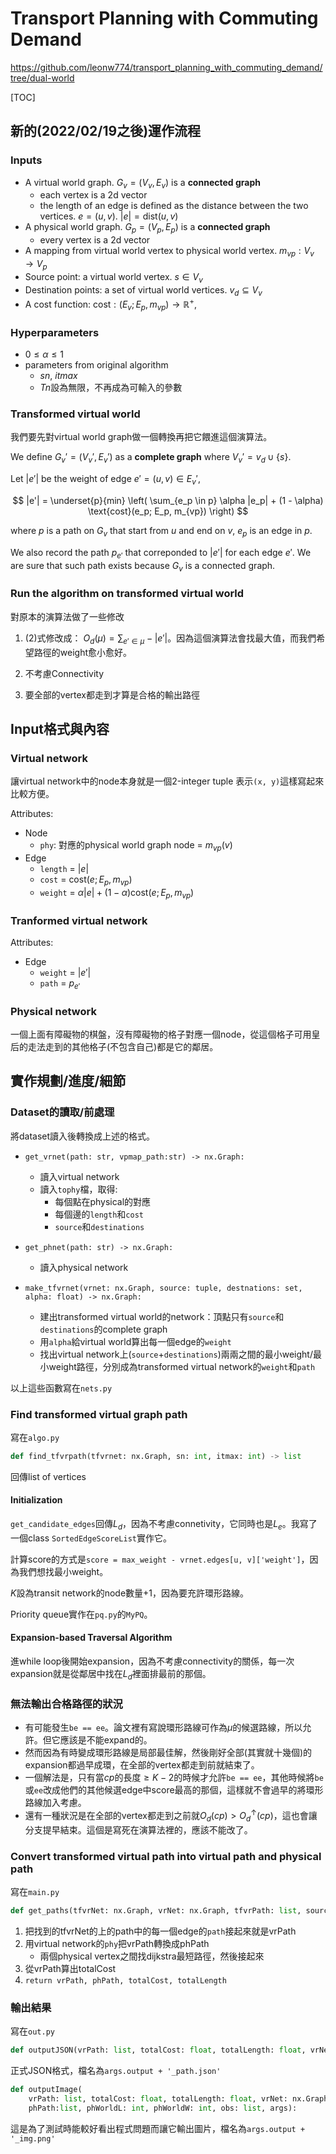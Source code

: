 # Transport Planning with Commuting Demand

https://github.com/leonw774/transport_planning_with_commuting_demand/tree/dual-world

[TOC]

## 新的(2022/02/19之後)運作流程

### Inputs

- A virtual world graph. $G_v = (V_v, E_v)$ is a **connected graph**
  - each vertex is a 2d vector
  - the length of an edge is defined as the distance between the two vertices. $e = (u, v)$. $|e| = \text{dist}(u, v)$
- A physical world graph. $G_p = (V_p, E_p)$ is a **connected graph**
  - every vertex is a 2d vector
- A mapping from virtual world vertex to physical world vertex. $m_{vp}: V_v \rightarrow V_p$
- Source point: a virtual world vertex. $s \in V_v$
- Destination points: a set of virtual world vertices. $v_d \subseteq V_v$
- A cost function: $\text{cost} : (E_v; E_p, m_{vp}) \rightarrow \mathbb{R}^+$, 

### Hyperparameters

- $0 \leq \alpha \leq 1$
- parameters from original algorithm
  - $sn$, $itmax$
  - $Tn$設為無限，不再成為可輸入的參數

### Transformed virtual world

我們要先對virtual world graph做一個轉換再把它餵進這個演算法。

We define $G_v' = (V_v', E_v')$ as a **complete graph** where $V_v' = v_d \cup \{s\}$.

Let $|e'|$ be the weight of edge $e' = (u, v) \in E_v'$,

$$ |e'| = \underset{p}{min} \left( \sum_{e_p \in p} \alpha |e_p|  + (1 - \alpha) \text{cost}(e_p; E_p, m_{vp}) \right) 
$$

where $p$ is a path on $G_v$ that start from $u$ and end on $v$, $e_p$ is an edge in $p$.

We also record the path $p_{e'}$ that correponded to $|e'|$ for each edge $e'$. We are sure that such path exists because $G_v$ is a connected graph.

### Run the algorithm on transformed virtual world

對原本的演算法做了一些修改

1. (2)式修改成： $O_d(\mu) = \sum_{e' \in \mu} - |e'|$。因為這個演算法會找最大值，而我們希望路徑的weight愈小愈好。

2. 不考慮Connectivity

3. 要全部的vertex都走到才算是合格的輸出路徑

## Input格式與內容

### Virtual network

讓virtual network中的node本身就是一個2-integer tuple 表示`(x, y)`這樣寫起來比較方便。

Attributes:
- Node
  - `phy`: 對應的physical world graph node = $m_{vp}(v)$
- Edge
  - `length` = $|e|$
  - `cost` = $\text{cost}(e; E_p, m_{vp})$
  - `weight` = $\alpha |e| + (1 - \alpha) \text{cost}(e; E_p, m_{vp})$

### Tranformed virtual network

Attributes:
- Edge
  - `weight` = $|e'|$
  - `path` = $p_{e'}$

### Physical network

一個上面有障礙物的棋盤，沒有障礙物的格子對應一個node，從這個格子可用皇后的走法走到的其他格子(不包含自己)都是它的鄰居。

## 實作規劃/進度/細節

### Dataset的讀取/前處理

將dataset讀入後轉換成上述的格式。

- `get_vrnet(path: str, vpmap_path:str) -> nx.Graph:`
  - 讀入virtual network
  - 讀入`tophy`檔，取得:
    - 每個點在physical的對應
    - 每個邊的`length`和`cost`
    - `source`和`destinations`

- `get_phnet(path: str) -> nx.Graph:`
  - 讀入physical network

- `make_tfvrnet(vrnet: nx.Graph, source: tuple, destnations: set, alpha: float) -> nx.Graph:`
  - 建出transformed virtual world的network：頂點只有`source`和`destinations`的complete graph
  - 用`alpha`給virtual world算出每一個edge的`weight`
  - 找出virtual network上(`source`+`destinations`)兩兩之間的最小weight/最小weight路徑，分別成為transformed virtual network的`weight`和`path`

以上這些函數寫在`nets.py`

### Find transformed virtual graph path

寫在`algo.py`

``` python
def find_tfvrpath(tfvrnet: nx.Graph, sn: int, itmax: int) -> list
```

回傳list of vertices

#### Initialization

`get_candidate_edges`回傳$L_d$，因為不考慮connetivity，它同時也是$L_e$。我寫了一個class `SortedEdgeScoreList`實作它。

計算score的方式是`score = max_weight - vrnet.edges[u, v]['weight']`，因為我們想找最小weight。

$K$設為transit network的node數量+1，因為要充許環形路線。

Priority queue實作在`pq.py`的`MyPQ`。

#### Expansion-based Traversal Algorithm

進while loop後開始expansion，因為不考慮connectivity的關係，每一次expansion就是從鄰居中找在$L_d$裡面排最前的那個。

### 無法輸出合格路徑的狀況

- 有可能發生`be == ee`。論文裡有寫說環形路線可作為$\mu$的候選路線，所以允許。但它應該是不能expand的。
- 然而因為有時變成環形路線是局部最佳解，然後剛好全部(其實就十幾個)的expansion都過早成環，在全部的vertex都走到前就結束了。
- 一個解法是，只有當$cp$的長度$\geq K - 2$的時候才允許`be == ee`，其他時候將`be`或`ee`改成他們的其他候選edge中score最高的那個，這樣就不會過早的將環形路線加入考慮。
- 還有一種狀況是在全部的vertex都走到之前就$O_d(cp) > O^{\uparrow}_d(cp)$，這也會讓分支提早結束。這個是寫死在演算法裡的，應該不能改了。

### Convert transformed virtual path into virtual path and physical path

寫在`main.py`

``` python
def get_paths(tfvrNet: nx.Graph, vrNet: nx.Graph, tfvrPath: list, source):
```

1. 把找到的tfvrNet的上的path中的每一個edge的`path`接起來就是vrPath
2. 用virtual network的`phy`把vrPath轉換成phPath
   - 兩個physical vertex之間找dijkstra最短路徑，然後接起來
3. 從vrPath算出totalCost
4. `return vrPath, phPath, totalCost, totalLength`

### 輸出結果

寫在`out.py`

``` python
def outputJSON(vrPath: list, totalCost: float, totalLength: float, vrNet: nx.Graph, source, destinations, args):
```

正式JSON格式，檔名為`args.output + '_path.json'`

``` python
def outputImage(
    vrPath: list, totalCost: float, totalLength: float, vrNet: nx.Graph, source, destinations,
    phPath:list, phWorldL: int, phWorldW: int, obs: list, args):
```

這是為了測試時能較好看出程式問題而讓它輸出圖片，檔名為`args.output + '_img.png'`
